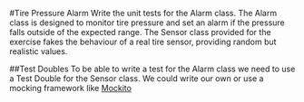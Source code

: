 #Tire Pressure Alarm
Write the unit tests for the Alarm class.
The Alarm class is designed to monitor tire pressure and set an alarm if the pressure falls outside of the expected range. The Sensor class provided for the exercise fakes the behaviour of a real tire sensor, providing random but realistic values.

##Test Doubles
To be able to write a test for the Alarm class we need to use a Test Double for the Sensor class.
We could write our own or use a mocking framework like [Mockito](https://site.mockito.org/)